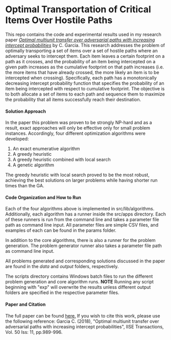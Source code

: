 Optimal Transportation of Critical Items Over Hostile Paths
===============

This repo contains the code and experimental results used in my research paper 
[*Optimal multiunit transfer over adversarial paths with increasing intercept probabilities*](https://www.tandfonline.com/doi/abs/10.1080/24725854.2018.1488306) by C. Garcia.
This research addresses the problem of optimally transporting a set of items over a set of hostile paths where an adversary seeks to intercept them. 
Each item leaves a certain footprint on a path as it crosses, and the probability of an item being intercepted on a given path increases as the 
cumulative footprint on that path increases (i.e. the more items that have already crossed, the more likely an item is to be intercepted when crossing).
Specifically, each path has a monotonically decreasing intercept probability function that specifies the probability of an item being intercepted
with respect to cumulative footprint. The objective is to both allocate a set of items to each path and sequence them to maximize the probability that
all items successfully reach their destination. 

#### Solution Approach
In the paper this problem was proven to be strongly NP-hard and as a result, exact approaches will only be effective only for small problem instances. Accordingly, four 
different optimization algorithms were developed: 

1. An exact enumerative algorithm
2. A greedy heuristic
3. A greedy heuristic combined with local search
4. A genetic algorithm

The greedy heuristic with local search proved to be the most robust, achieving the best solutions on larger problems while having shorter run times than the GA.

#### Code Organization and How to Run
Each of the four algorithms above is implemented in src/lib/algorithms. Additionally, each algorithm has a runner inside the src/apps directory. Each of these
runners is run from the command line and takes a parameter file path as command line input. All parameter files are simple CSV files, and examples of each
can be found in the params folder.

In addition to the core algorithms, there is also a runner for the problem generation. The problem generator runner also takes a parameter file path as
command line input. 

All problems generated and corresponding solutions discussed in the paper are found in the *data* and *output* folders, respectively.

The scripts directory contains Windows batch files to run the different problem generation and core algorithm runs. **NOTE** Running any script beginning
with "exp" will overwrite the results unless different output folders are specified in the respective parameter files.


#### Paper and Citation
The full paper can be found [here.](https://www.tandfonline.com/doi/abs/10.1080/24725854.2018.1488306)
If you wish to cite this work, please use the following reference:
Garcia C. (2018), "Optimal multiunit transfer over adversarial paths with increasing intercept probabilities", IISE Transactions, Vol. 50 Iss: 11, pp.989-996.

